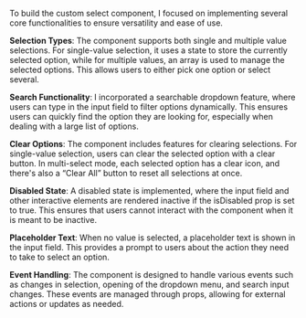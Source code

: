To build the custom select component, I focused on implementing several core functionalities to ensure versatility and ease of use.

**Selection Types**: The component supports both single and multiple value selections. For single-value selection, it uses a state to store the currently selected option, while for multiple values, an array is used to manage the selected options. This allows users to either pick one option or select several.

**Search Functionality**: I incorporated a searchable dropdown feature, where users can type in the input field to filter options dynamically. This ensures users can quickly find the option they are looking for, especially when dealing with a large list of options.

**Clear Options**: The component includes features for clearing selections. For single-value selection, users can clear the selected option with a clear button. In multi-select mode, each selected option has a clear icon, and there's also a “Clear All” button to reset all selections at once.

**Disabled State**: A disabled state is implemented, where the input field and other interactive elements are rendered inactive if the isDisabled prop is set to true. This ensures that users cannot interact with the component when it is meant to be inactive.

**Placeholder Text**: When no value is selected, a placeholder text is shown in the input field. This provides a prompt to users about the action they need to take to select an option.

**Event Handling**: The component is designed to handle various events such as changes in selection, opening of the dropdown menu, and search input changes. These events are managed through props, allowing for external actions or updates as needed.
